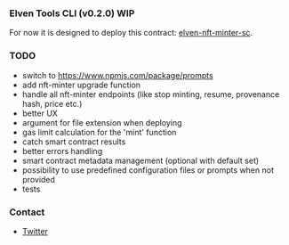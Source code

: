 ### Elven Tools CLI (v0.2.0) WIP

For now it is designed to deploy this contract: [elven-nft-minter-sc](https://github.com/juliancwirko/elven-nft-minter-sc).

### TODO

- switch to https://www.npmjs.com/package/prompts
- add nft-minter upgrade function
- handle all nft-minter endpoints (like stop minting, resume, provenance hash, price etc.)
- better UX
- argument for file extension when deploying
- gas limit calculation for the 'mint' function
- catch smart contract results
- better errors handling
- smart contract metadata management (optional with default set)
- possibility to use predefined configuration files or prompts when not provided
- tests

### Contact

- [Twitter](https://twitter.com/JulianCwirko)
